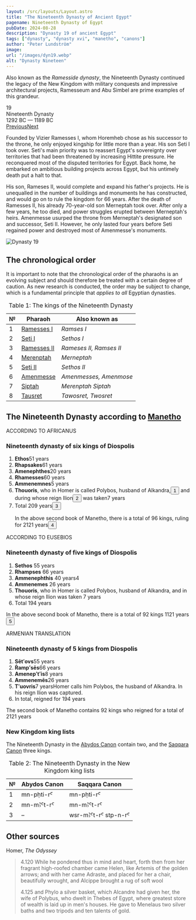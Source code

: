```yaml
---
layout: /src/layouts/Layout.astro
title: "The Nineteenth Dynasty of Ancient Egypt"
pagename: Nineteenth Dynasty of Egypt
pubDate: 2024-08-28
description: "Dynasty 19 of ancient Egypt"
tags: ["dynasty", "dynasty xvi", "manetho", "canons"]
author: "Peter Lundström"
image:
url: "/images/dyn19.webp"
alt: "Dynasty Nineteen"
---
```


<p class="lead">
Also known as the <i>Ramesside dynasty</i>, the Nineteenth Dynasty continued the legacy of the New Kingdom with military conquests and impressive architectural projects, Ramesseum and Abu Simbel are prime examples of this grandeur.
</p>
<div class="dynruta float-right ml-4 mb-3 mt-4">
	<div class="flex flex-col justify-center items-center [text-shadow:_0_1px_0_rgb(255_255_255_/_20%)]">
		<div class="text-9xl font-bold [text-shadow:_0_1px_0_rgb(255_255_255_/_40%)]">19</div>
		<div>Nineteenth Dynasty</div>
		<div>1292 BC &mdash; 1189 BC</div>
		<div class="w-full flex justify-between"><a href="/dynasty/18">Previous</a><a href="/dynasty/20">Next</a></div>
	</div>
</div>
<p>
Founded by Vizier Ramesses I, whom Horemheb chose as his successor to the throne, he only enjoyed kingship for little more than a year. His son Seti I took over. Seti's main priority was to reassert Egypt's sovereignty over territories that had been threatened by increasing Hittite pressure. He reconquered most of the disputed territories for Egypt. Back home, he embarked on ambitious building projects across Egypt, but his untimely death put a halt to that.
</p>
<p>
His son, Rameses II, would complete and expand his father's projects. He is unequalled in the number of buildings and monuments he has constructed, and would go on to rule the kingdom for 66 years. After the death of Ramesses II, his already 70-year-old son Merneptah took over. After only a few years, he too died, and power struggles erupted between Merneptah's heirs. Amenmesse usurped the throne from Merneptah's designated son and successor, Seti II. However, he only lasted four years before Seti regained power and destroyed most of Amenmesse's monuments.
</p>
<img class="w-full rounded-sm sm:rounded-xl my-10" src="/images/dyn19.webp" alt="Dynasty 19">
<h2 class="mt-10">The chronological order</h2>
<p>
It is important to note that the chronological order of the pharaohs is an evolving subject and should therefore be treated with a certain degree of caution. As new research is conducted, the order may be subject to change, which is a fundamental principle that <i>applies to all</i> Egyptian dynasties.
</p>
<table>
	<caption class="py-2 text-sm">Table 1: The kings of the Nineteenth Dynasty</caption>
	<thead>
		<tr>
			<th scope="col" class="w-5 text-center">№</th>
			<th scope="col" class="pl-3">Pharaoh</th>
			<th scope="col" class="pl-3">Also known as</th>
		</tr>
	</thead>
	<tbody>
		<tr><td>1</td><td><a href="/pharaohs/Ramesses-I">Ramesses I</a></td><td><em>Ramses I</em></td></tr>
		<tr><td>2</td><td><a href="/pharaohs/Seti-I">Seti I</a></td><td><em>Sethos I</em></td></tr>
		<tr><td>3</td><td><a href="/pharaohs/Ramesses-II">Ramesses II</a></td><td><em>Rameses II, Ramses II</m></td></tr>
		<tr><td>4</td><td><a href="/pharaohs/Merenptah">Merenptah</a></td><td><em>Merneptah</em></td></tr>
		<tr><td>5</td><td><a href="/pharaohs/Seti-II">Seti II</a></td><td><em>Sethos II</em></td></tr>
		<tr><td>6</td><td><a href="/pharaohs/Amenmesse">Amenmesse</a></td><td><em>Amenmesses, Amenmose</em></d></tr>
		<tr><td>7</td><td><a href="/pharaohs/Siptah">Siptah</a></td><td><em>Merenptah Siptah</em></td></tr>
		<tr><td>8</td><td><a href="/pharaohs/Tausret">Tausret</a></td><td><em>Tawosret, Twosret</em></td></tr>
	</tbody>
</table>

<h2 class="mt-10 pb-6 text-wrap">The Nineteenth Dynasty according to <a href="/authors">Manetho</a></h3>
<div class="dynasty">
	<div class="w-full">
		<div class="according">ACCORDING TO AFRICANUS</div>
		<h3>Nineteenth dynasty of six kings of Diospolis</h3>
		<ol class="farao">
			<li><b>Ethos</b><span class="y">51 years</span></li>
			<li><b>Rhapsakes</b><span class="y">61 years</span></li>
			<li><b>Amenephthes</b><span class="y">20 years</span></li>
			<li><b>Rhamesses</b><span class="y">60 years</span></li>
			<li><b>Ammenemnes</b><span class="y">5 years</span></li>
			<li>
				<b>Thouoris</b>, who in Homer is called Polybos, husband of Alkandra,<button popovertarget="pop01">1</button> and during whose reign Ilion<button popovertarget="pop02">2</button> was taken<span class="y"
					>7 years</span
				>
			</li>
			<li class="total">Total <span class="y">209 years<button popovertarget="pop03">3</button></span></li>
			<p>
				In the above second book of Manetho, there is a total of 96 kings, ruling for <span class="y">2121 years<button popovertarget="pop04">4</button></span>
			</p>
		</ol>
	</div>
	<div class="w-full">
		<div class="according">ACCORDING TO EUSEBIOS</div>
		<h3>Nineteenth dynasty of five kings of Diospolis</h3>
		<ol class="farao">
			<li><b>Sethos</b> <span class="y">55 years</span></li>
			<li><b>Rhampses</b> <span class="y">66 years</span></li>
			<li><b>Ammenephthis</b> <span class="y">40 years4</span></li>
			<li><b>Ammenemes</b> <span class="y">26 years</span></li>
			<li><b>Thouoris</b>, who in Homer is called Polybos, husband of Alkandra, and in whose reign Ilion was taken <span class="y">7 years</span></li>
			<li class="total">Total <span class="y">194 years</span></li>
		</ol>
		<p>
			In the above second book of Manetho, there is a total of 92 kings <span class="y">1121 years<button popovertarget="pop05">5</button></span>
		</p>
	</div>
	<div class="w-full">
		<div class="according">ARMENIAN TRANSLATION</div>
		<h3>Nineteenth dynasty of 5 kings from Diospolis</h3>
		<ol class="farao">
			<li><b lang="xcl">Sētʻovs</b><span class="y">55 years</span></li>
			<li><b lang="xcl">Ṙampʻsēs</b><span class="y">66 years</span></li>
			<li><b lang="xcl">Amenepʻtʻis</b><span class="y">8 years</span></li>
			<li><b lang="xcl">Ammenemēs</b><span class="y">26 years</span></li>
			<li>
				<b lang="xcl">Tʻuovris</b><span class="y">7 years</span>Homer calls him Polybos, the husband of Alkandra. In his reign Ilion was
				captured.
			</li>
			<li class="total">In total, reigned for <span class="y">194 years</span></li>
		</ol>
		<p>
			The second book of Manetho contains 92 kings who reigned for a total of <span class="y">2121 years</span>
		</p>
	</div>
</div>

<h3>New Kingdom king lists</h3>
<p>
	The Nineteenth Dynasty in the <a href="/kinglists/abydos-canon">Abydos Canon</a> contain two, and the <a href="/kinglists/saqqara-canon">Saqqara Canon</a> three kings. 
</p>

<table>
	<caption class="py-2 text-sm">Table 2: The Nineteenth Dynasty in the New Kingdom king lists</caption>
	<thead>
		<tr>
			<th scope="col" class="w-5 text-center">№</th>
			<th scope="col" class="pl-3">Abydos Canon</th>
			<th scope="col" class="pl-3">Saqqara Canon</th>
		</tr>
	</thead>
	<tbody>
		<tr>
			<td class="h-10">1</td>
			<td><tlit>mn-pḥti-rꜤ</tlit></td>
			<td><tlit>mn-pḥti-rꜤ</tlit></td>
		</tr>
		<tr>
			<td class="h-10">2</td>
			<td><tlit>mn-mꜢꜤt-rꜤ</tlit></td>
			<td><tlit>mn-mꜢꜤt-rꜤ</tlit></td>
		</tr>
		<tr>
			<td class="h-10">3</td>
			<td>&ndash;</td>
			<td><tlit>wsr-mꜢꜤt-rꜤ stp-n-rꜤ</tlit></td>
		</tr>
	</tbody>
</table>

<h2 class="mt-10 text-wrap">Other sources</h3>

<p class="text-lg font-semibold dark:text-shark-100 max-w-prose md:mx-auto">Homer, <i class="font-normal">The Odyssey</i></p>
<blockquote>
<p class="pt-2 ps-3 font-normal dark:text-shark-300 text-justify italic">
	<mid>4.120</mid> While he pondered thus in mind and heart, forth then from her fragrant high-roofed chamber came Helen, like Artemis of the golden arrows; and with her came Adraste, and placed for her a chair, beautifully wrought, and Alcippe brought a rug of soft wool 
</p>
<p class="pt-2 ps-3 font-normal dark:text-shark-300 text-justify italic">
	<mid>4.125</mid> and Phylo a silver basket, which Alcandre had given her, the wife of Polybus, who dwelt in Thebes of Egypt, where greatest store of wealth is laid up in men's houses. He gave to Menelaus two silver baths and two tripods and ten talents of gold.
</p>
</blockquote>

<div id="pop01" popover><p>1</p> see <i>Odyssey</i> 4.126, below.</div>
<div id="pop02" popover><p>2</p> i.e. the famous city of Troy from <i>The Iliad</i>, which was also known as <i>Troia</i> (<gr>Τροία</gr>) or <i>Ilion</i> (<gr>Ιλιον</gr>).</div>
<div id="pop03" popover><p>3</p> The sum of the individual items equals 204 years.</div>
<div id="pop04" popover><p>4</p>  The total number of kings is 246, and the sum of the years of the dynasties is 2221.</div>
<div id="pop05" popover><p>5</p>  The total number of kings is 171, and the sum of the years of the dynasties is 1967 or 2272.</div>

